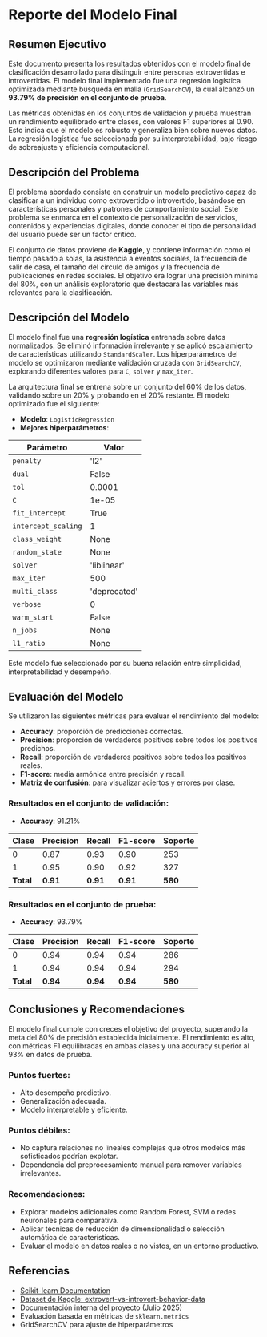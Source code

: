 # Reporte del Modelo Final

## Resumen Ejecutivo

Este documento presenta los resultados obtenidos con el modelo final de clasificación desarrollado para distinguir entre personas extrovertidas e introvertidas. El modelo final implementado fue una regresión logística optimizada mediante búsqueda en malla (`GridSearchCV`), la cual alcanzó un **93.79% de precisión en el conjunto de prueba**. 

Las métricas obtenidas en los conjuntos de validación y prueba muestran un rendimiento equilibrado entre clases, con valores F1 superiores al 0.90. Esto indica que el modelo es robusto y generaliza bien sobre nuevos datos. La regresión logística fue seleccionada por su interpretabilidad, bajo riesgo de sobreajuste y eficiencia computacional.

## Descripción del Problema

El problema abordado consiste en construir un modelo predictivo capaz de clasificar a un individuo como extrovertido o introvertido, basándose en características personales y patrones de comportamiento social. Este problema se enmarca en el contexto de personalización de servicios, contenidos y experiencias digitales, donde conocer el tipo de personalidad del usuario puede ser un factor crítico.

El conjunto de datos proviene de **Kaggle**, y contiene información como el tiempo pasado a solas, la asistencia a eventos sociales, la frecuencia de salir de casa, el tamaño del círculo de amigos y la frecuencia de publicaciones en redes sociales. El objetivo era lograr una precisión mínima del 80%, con un análisis exploratorio que destacara las variables más relevantes para la clasificación.

## Descripción del Modelo

El modelo final fue una **regresión logística** entrenada sobre datos normalizados. Se eliminó información irrelevante y se aplicó escalamiento de características utilizando `StandardScaler`. Los hiperparámetros del modelo se optimizaron mediante validación cruzada con `GridSearchCV`, explorando diferentes valores para `C`, `solver` y `max_iter`.

La arquitectura final se entrena sobre un conjunto del 60% de los datos, validando sobre un 20% y probando en el 20% restante. El modelo optimizado fue el siguiente:

- **Modelo**: `LogisticRegression`
- **Mejores hiperparámetros**:

| Parámetro           | Valor         |
|---------------------|---------------|
| `penalty`           | 'l2'          |
| `dual`              | False         |
| `tol`               | 0.0001        |
| `C`                 | 1e-05         |
| `fit_intercept`     | True          |
| `intercept_scaling`| 1             |
| `class_weight`      | None          |
| `random_state`      | None          |
| `solver`            | 'liblinear'   |
| `max_iter`          | 500           |
| `multi_class`       | 'deprecated'  |
| `verbose`           | 0             |
| `warm_start`        | False         |
| `n_jobs`            | None          |
| `l1_ratio`          | None          |


Este modelo fue seleccionado por su buena relación entre simplicidad, interpretabilidad y desempeño.

## Evaluación del Modelo

Se utilizaron las siguientes métricas para evaluar el rendimiento del modelo:

- **Accuracy**: proporción de predicciones correctas.
- **Precision**: proporción de verdaderos positivos sobre todos los positivos predichos.
- **Recall**: proporción de verdaderos positivos sobre todos los positivos reales.
- **F1-score**: media armónica entre precisión y recall.
- **Matriz de confusión**: para visualizar aciertos y errores por clase.

### Resultados en el conjunto de validación:

- **Accuracy**: 91.21%

| Clase | Precision | Recall | F1-score | Soporte |
|-------|-----------|--------|----------|---------|
| 0     | 0.87      | 0.93   | 0.90     | 253     |
| 1     | 0.95      | 0.90   | 0.92     | 327     |
| **Total** | **0.91** | **0.91** | **0.91** | **580** |

### Resultados en el conjunto de prueba:

- **Accuracy**: 93.79%

| Clase | Precision | Recall | F1-score | Soporte |
|-------|-----------|--------|----------|---------|
| 0     | 0.94      | 0.94   | 0.94     | 286     |
| 1     | 0.94      | 0.94   | 0.94     | 294     |
| **Total** | **0.94** | **0.94** | **0.94** | **580** |

## Conclusiones y Recomendaciones

El modelo final cumple con creces el objetivo del proyecto, superando la meta del 80% de precisión establecida inicialmente. El rendimiento es alto, con métricas F1 equilibradas en ambas clases y una accuracy superior al 93% en datos de prueba.

### Puntos fuertes:
- Alto desempeño predictivo.
- Generalización adecuada.
- Modelo interpretable y eficiente.

### Puntos débiles:
- No captura relaciones no lineales complejas que otros modelos más sofisticados podrían explotar.
- Dependencia del preprocesamiento manual para remover variables irrelevantes.

### Recomendaciones:
- Explorar modelos adicionales como Random Forest, SVM o redes neuronales para comparativa.
- Aplicar técnicas de reducción de dimensionalidad o selección automática de características.
- Evaluar el modelo en datos reales o no vistos, en un entorno productivo.

## Referencias

- [Scikit-learn Documentation](https://scikit-learn.org)
- [Dataset de Kaggle: extrovert-vs-introvert-behavior-data](https://www.kaggle.com/datasets/rakeshkapilavai/extrovert-vs-introvert-behavior-data)
- Documentación interna del proyecto (Julio 2025)
- Evaluación basada en métricas de `sklearn.metrics`
- GridSearchCV para ajuste de hiperparámetros
